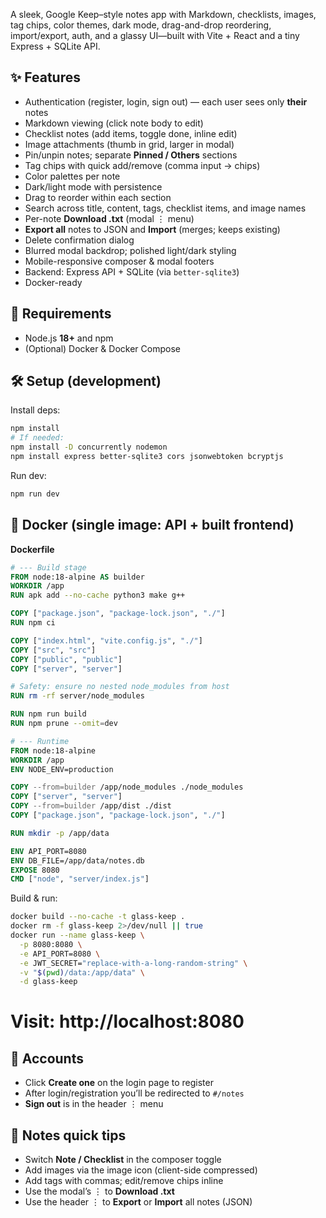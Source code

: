 A sleek, Google Keep–style notes app with Markdown, checklists, images, tag chips, color themes, dark mode, drag-and-drop reordering, import/export, auth, and a glassy UI—built with Vite + React and a tiny Express + SQLite API.

## ✨ Features

* Authentication (register, login, sign out) — each user sees only **their** notes
* Markdown viewing (click note body to edit)
* Checklist notes (add items, toggle done, inline edit)
* Image attachments (thumb in grid, larger in modal)
* Pin/unpin notes; separate **Pinned / Others** sections
* Tag chips with quick add/remove (comma input → chips)
* Color palettes per note
* Dark/light mode with persistence
* Drag to reorder within each section
* Search across title, content, tags, checklist items, and image names
* Per-note **Download .txt** (modal ⋮ menu)
* **Export all** notes to JSON and **Import** (merges; keeps existing)
* Delete confirmation dialog
* Blurred modal backdrop; polished light/dark styling
* Mobile-responsive composer & modal footers
* Backend: Express API + SQLite (via `better-sqlite3`)
* Docker-ready

## 🧰 Requirements

* Node.js **18+** and npm
* (Optional) Docker & Docker Compose


## 🛠 Setup (development)

Install deps:

```bash
npm install
# If needed:
npm install -D concurrently nodemon
npm install express better-sqlite3 cors jsonwebtoken bcryptjs
```


Run dev:
```bash
npm run dev
```


## 🐳 Docker (single image: API + built frontend)

**Dockerfile**

```dockerfile
# --- Build stage
FROM node:18-alpine AS builder
WORKDIR /app
RUN apk add --no-cache python3 make g++

COPY ["package.json", "package-lock.json", "./"]
RUN npm ci

COPY ["index.html", "vite.config.js", "./"]
COPY ["src", "src"]
COPY ["public", "public"]
COPY ["server", "server"]

# Safety: ensure no nested node_modules from host
RUN rm -rf server/node_modules

RUN npm run build
RUN npm prune --omit=dev

# --- Runtime
FROM node:18-alpine
WORKDIR /app
ENV NODE_ENV=production

COPY --from=builder /app/node_modules ./node_modules
COPY ["server", "server"]
COPY --from=builder /app/dist ./dist
COPY ["package.json", "package-lock.json", "./"]

RUN mkdir -p /app/data

ENV API_PORT=8080
ENV DB_FILE=/app/data/notes.db
EXPOSE 8080
CMD ["node", "server/index.js"]

```

Build & run:

```bash
docker build --no-cache -t glass-keep .
docker rm -f glass-keep 2>/dev/null || true
docker run --name glass-keep \
  -p 8080:8080 \
  -e API_PORT=8080 \
  -e JWT_SECRET="replace-with-a-long-random-string" \
  -v "$(pwd)/data:/app/data" \
  -d glass-keep
```
# Visit: http://localhost:8080

## 👤 Accounts

* Click **Create one** on the login page to register
* After login/registration you’ll be redirected to `#/notes`
* **Sign out** is in the header ⋮ menu

## 📝 Notes quick tips

* Switch **Note / Checklist** in the composer toggle
* Add images via the image icon (client-side compressed)
* Add tags with commas; edit/remove chips inline
* Use the modal’s ⋮ to **Download .txt**
* Use the header ⋮ to **Export** or **Import** all notes (JSON)
